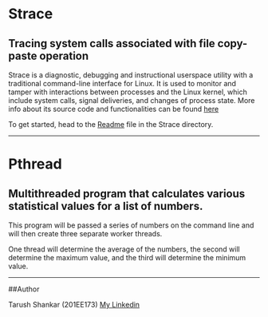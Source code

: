 # Strace
## Tracing system calls associated with file copy-paste operation

Strace is a diagnostic, debugging and instructional userspace utility with a traditional command-line interface for Linux. It is used to monitor and tamper with interactions between processes and the Linux kernel, which include system calls, signal deliveries, and changes of process state.
More info about its source code and functionalities can be found [here](https://github.com/strace/strace)

To get started, head to the [Readme](https://github.com/tarush1515/CS252_Projects/blob/main/Strace/Readme.md) file in the Strace directory.

---

# Pthread
## Multithreaded program that calculates various statistical values for a list of numbers. 

This program will be passed a series of numbers on the command line and will then create three separate worker threads.

One thread will determine the average of the numbers, the second will determine the maximum value, and the third will determine the minimum value.

---

##Author

Tarush Shankar (201EE173)
[My Linkedin](https://www.linkedin.com/in/tarush-shankar-1095681b8/)

